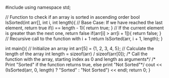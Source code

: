 #include<iostream>
using namespace std;

// Function to check if an array is sorted in ascending order
bool IsSorted(int arr[], int i, int length){
    // Base Case: If we have reached the last element, return true
    if(i == length - 1){
        return true;
    }
    // If the current element is greater than the next one, return false
    if(arr[i] > arr[i + 1]){
        return false;
    }
    // Recursive call to the function with i + 1
    return IsSorted(arr, i + 1, length);
}

int main(){
    // Initialize an array
    int arr[5] = {1, 2, 3, 4, 5};
    // Calculate the length of the array
    int length = sizeof(arr) / sizeof(arr[0]);
    /* Call the function with the array, starting index as 0 and length as arguments*/
    /* Print "Sorted" if the function returns true, else print "Not Sorted"*/
    cout << (IsSorted(arr, 0, length) ? "Sorted" : "Not Sorted") << endl;
    return 0;
}
